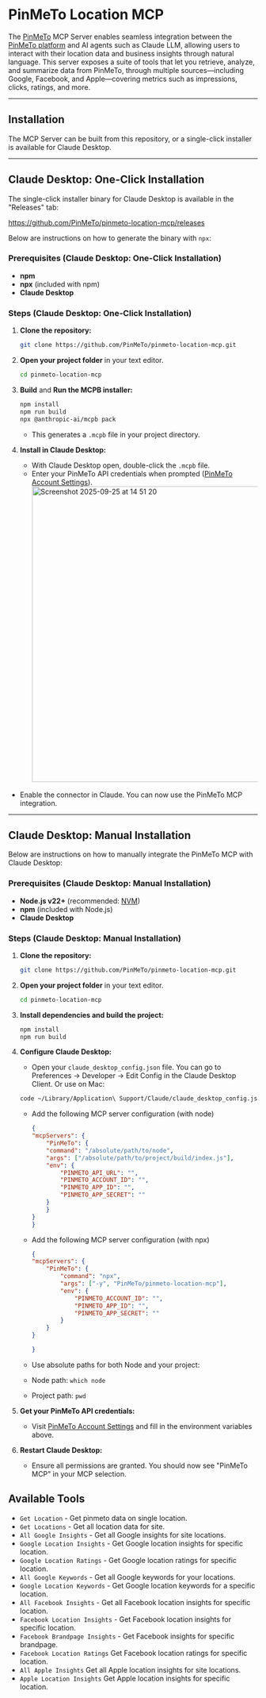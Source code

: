 # PinMeTo Location MCP

The [PinMeTo](https://www.pinmeto.com/) MCP Server enables seamless integration between the [PinMeTo platform](https://places.pinmeto.com/) and AI agents such as Claude LLM, allowing users to interact with their location data and business insights through natural language. This server exposes a suite of tools that let you retrieve, analyze, and summarize data from PinMeTo, through multiple sources—including Google, Facebook, and Apple—covering metrics such as impressions, clicks, ratings, and more.

---

## Installation

The MCP Server can be built from this repository, or a single-click installer is available for Claude Desktop.

---

## Claude Desktop: One-Click Installation

The single-click installer binary for Claude Desktop is available in the "Releases" tab:

<https://github.com/PinMeTo/pinmeto-location-mcp/releases>

Below are instructions on how to generate the binary with `npx`:

### Prerequisites (Claude Desktop: One-Click Installation)

- **npm**
- **npx** (included with npm)
- **Claude Desktop**

### Steps (Claude Desktop: One-Click Installation)

1. **Clone the repository:**

    ```zsh
    git clone https://github.com/PinMeTo/pinmeto-location-mcp.git
    ```

2. **Open your project folder** in your text editor.

    ```zsh
    cd pinmeto-location-mcp
    ```

3. **Build** and **Run the MCPB installer:**

   ```bash
   npm install
   npm run build
   npx @anthropic-ai/mcpb pack
   ```

   - This generates a `.mcpb` file in your project directory.

4. **Install in Claude Desktop:**
   - With Claude Desktop open, double-click the `.mcpb` file.
   - Enter your PinMeTo API credentials when prompted ([PinMeTo Account Settings](https://places.pinmeto.com/account-settings/pinmeto/api/v3)).
     <img width="655" height="596" alt="Screenshot 2025-09-25 at 14 51 20" src="https://github.com/user-attachments/assets/30af64b3-81c3-4bb1-9b05-656831004757" />

- Enable the connector in Claude. You can now use the PinMeTo MCP integration.

---

## Claude Desktop: Manual Installation

Below are instructions on how to manually integrate the PinMeTo MCP with Claude Desktop:

### Prerequisites (Claude Desktop: Manual Installation)

- **Node.js v22+** (recommended: [NVM](https://github.com/nvm-sh/nvm))
- **npm** (included with Node.js)
- **Claude Desktop**

### Steps (Claude Desktop: Manual Installation)

1. **Clone the repository:**

    ```zsh
    git clone https://github.com/PinMeTo/pinmeto-location-mcp.git
    ```

2. **Open your project folder** in your text editor.

    ```zsh
    cd pinmeto-location-mcp
    ```

3. **Install dependencies and build the project:**

   ```bash
   npm install
   npm run build
   ```

4. **Configure Claude Desktop:**
    - Open your `claude_desktop_config.json` file. You can go to Preferences → Developer → Edit Config in the Claude Desktop Client. Or use on Mac:

    ```bash
    code ~/Library/Application\ Support/Claude/claude_desktop_config.json
    ```

    - Add the following MCP server configuration (with node)

        ```json
        {
        "mcpServers": {
            "PinMeTo": {
            "command": "/absolute/path/to/node",
            "args": ["/absolute/path/to/project/build/index.js"],
            "env": {
                "PINMETO_API_URL": "",
                "PINMETO_ACCOUNT_ID": "",
                "PINMETO_APP_ID": "",
                "PINMETO_APP_SECRET": ""
            }
            }
        }
        }
        ```

    - Add the following MCP server configuration (with npx)

        ```json
        {
        "mcpServers": {
            "PinMeTo": {
                "command": "npx",
                "args": ["-y", "PinMeTo/pinmeto-location-mcp"],
                "env": {
                    "PINMETO_ACCOUNT_ID": "",
                    "PINMETO_APP_ID": "",
                    "PINMETO_APP_SECRET": ""
                }
            }
        }

        }

        ```

    - Use absolute paths for both Node and your project:
    - Node path: `which node`
    - Project path: `pwd`

5. **Get your PinMeTo API credentials:**
   - Visit [PinMeTo Account Settings](https://places.pinmeto.com/account-settings/pinmeto/api/v3) and fill in the environment variables above.

6. **Restart Claude Desktop:**
   - Ensure all permissions are granted. You should now see "PinMeTo MCP" in your MCP selection.

<!-- ---

## Cursor: Direct Link Installation

Below are instructions on how to manually integrate the PinMeTo MCP with Cursor using a direct link:

### Prerequisites (Cursor: Direct Link Installation)

- **Node.js v22+** (recommended: [NVM](https://github.com/nvm-sh/nvm))
- **npm** (included with Node.js)

### Installation (Cursor: Direct Link Installation)

1. **Clone the repository:**

    ```zsh
    git clone https://github.com/PinMeTo/pinmeto-location-mcp.git
    ```

2. **Open your project folder** in your text editor.

    ```zsh
    cd pinmeto-location-mcp
    ```

3. **Install dependencies and build the project:**

   ```bash
   npm install
   npm run build
   ```

4. **Copy the link and paste it in your browser.**

    ```bash
    cursor://anysphere.cursor-deeplink/mcp/install?name=PinMeTo&config=eyJlbnYiOnsiUElOTUVUT19BUElfVVJMIjoiIiwiUElOTUVUT19BQ0NPVU5UX0lEIjoiIiwiUElOTUVUT19BUFBfSUQiOiIiLCJQSU5NRVRPX0FQUF9TRUNSRVQiOiIifSwiY29tbWFuZCI6Ii9hYnNvbHV0ZS9wYXRoL3RvL25vZGUgL2Fic29sdXRlL3BhdGgvdG8vcHJvamVjdC9idWlsZC9pbmRleC5qcyJ9
    ```

Enter your credentials.

- Use absolute paths for both Node and your project:
  - Node path: `which node`
  - Project path: `pwd`

![Cursor Configuration](img/cursor_config.png)

---

## Cursor: Manual Installation

Below are instructions on how to manually integrate the PinMeTo MCP with Cursor manually:

### Prerequisites (Cursor: Manual Installation)

- **Node.js v22+** (recommended: [NVM](https://github.com/nvm-sh/nvm))
- **npm** (included with Node.js)

### Installation (Cursor: Manual Installation)

1. **Clone the repository:**

    ```zsh
    git clone https://github.com/PinMeTo/pinmeto-location-mcp.git
    ```

2. **Open your project folder** in your text editor.

    ```zsh
    cd pinmeto-location-mcp
    ```

3. **Install dependencies and build the project:**

   ```bash
   npm install
   npm run build
   ```

4. **To add this MCP server to Cursor**:

    1. Go to **Settings → Cursor Settings → MCP**.
    2. Click **+ Add New MCP Server**. This opens an `mcp.json` file.
    3. Add the same JSON configuration as shown in the Claude Desktop instructions.

        ```json
        {
        "mcpServers": {
            "PinMeTo": {
            "command": "/absolute/path/to/node",
            "args": ["/absolute/path/to/project/build/index.js"],
            "env": {
                "PINMETO_API_URL": "",
                "PINMETO_ACCOUNT_ID": "",
                "PINMETO_APP_ID": "",
                "PINMETO_APP_SECRET": ""
            }
            }
        }
        }
        ```

**Tip:**

- `~/.cursor/mcp.json` is your global MCP settings.
- `.cursor/mcp.json` is project-specific. For most cases, add the server to your project-specific file.

--- -->

## Available Tools

- `Get Location` - Get pinmeto data on single location.
- `Get Locations` - Get all location data for site.
- `All Google Insights` - Get all Google insights for site locations.
- `Google Location Insights` - Get Google location insights for specific location.
- `Google Location Ratings` - Get Google location ratings for specific location.
- `All Google Keywords` - Get all Google keywords for your locations.
- `Google Location Keywords` - Get Google location keywords for a specific location.
- `All Facebook Insights` - Get all Facebook location insights for specific location.
- `Facebook Location Insights` - Get Facebook location insights for specific location.
- `Facebook Brandpage Insights` - Get Facebook insights for specific brandpage.
- `Facebook Location Ratings` Get Facebook location ratings for specific location.
- `All Apple Insights` Get all Apple location insights for site locations.
- `Apple Location Insights` Get Apple location insights for specific location.
